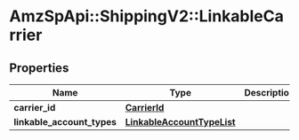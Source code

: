 # AmzSpApi::ShippingV2::LinkableCarrier

## Properties
Name | Type | Description | Notes
------------ | ------------- | ------------- | -------------
**carrier_id** | [**CarrierId**](CarrierId.md) |  | [optional] 
**linkable_account_types** | [**LinkableAccountTypeList**](LinkableAccountTypeList.md) |  | [optional] 

